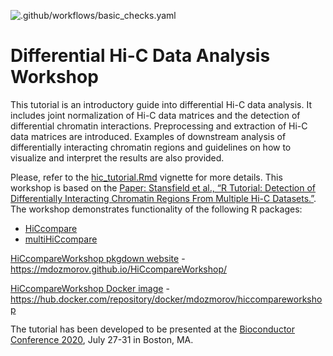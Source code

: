 <!--[![Build Status](https://travis-ci.org/dozmorovlab/HiCcompareWorkshop.svg?branch=master)](https://travis-ci.com/github/dozmorovlab/HiCcompareWorkshop/builds)-->

![.github/workflows/basic_checks.yaml](https://github.com/mdozmorov/HiCcompareWorkshop/workflows/.github/workflows/basic_checks.yaml/badge.svg)

# Differential Hi-C Data Analysis Workshop

This tutorial is an introductory guide into differential Hi-C data analysis. It includes joint normalization of Hi-C data matrices and the detection of differential chromatin interactions. Preprocessing and extraction of Hi-C data matrices are introduced. Examples of downstream analysis of differentially interacting chromatin regions and guidelines on how to visualize and interpret the results are also provided.

Please, refer to the [hic_tutorial.Rmd](vignettes/hic_tutorial.Rmd) vignette for more details. This workshop is based on the [Paper: Stansfield et al., “R Tutorial: Detection of Differentially Interacting Chromatin Regions From Multiple Hi-C Datasets.”](https://currentprotocols.onlinelibrary.wiley.com/doi/abs/10.1002/cpbi.76). The workshop demonstrates functionality of the following R packages:

* [HiCcompare](https://www.bioconductor.org/packages/HiCcompare)
* [multiHiCcompare](https://bioconductor.org/packages/multiHiCcompare)

[HiCcompareWorkshop pkgdown website](https://mdozmorov.github.io/HiCcompareWorkshop/) - https://mdozmorov.github.io/HiCcompareWorkshop/

[HiCcompareWorkshop Docker image](https://hub.docker.com/repository/docker/mdozmorov/hiccompareworkshop) - https://hub.docker.com/repository/docker/mdozmorov/hiccompareworkshop

The tutorial has been developed to be presented at the [Bioconductor Conference 2020](https://bioc2020.bioconductor.org/), July 27-31 in Boston, MA.


